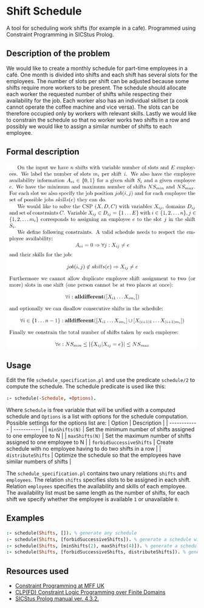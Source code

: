 # Shift Schedule
A tool for scheduling work shifts (for example in a cafe). Programmed using Constraint Programming in SICStus Prolog. 

## Description of the problem

We would like to create a monthly schedule for part-time employees in a café. One month is divided into shifts and each shift has several slots for the employees. The number of slots per shift can be adjusted because some shifts require more workers to be present. The schedule should allocate each worker the requested number of shifts while respecting their availability for the job. Each worker also has an individual skillset (a cook cannot operate the coffee machine and vice versa). The slots can be therefore occupied only by workers with relevant skills. Lastly we would like to constrain the schedule so that no worker works two shifts in a row and possibly we would like to assign a similar number of shifts to each employee.

## Formal description

![Formal description in LaTeX](./formal_description.jpeg)

## Usage

Edit the file `schedule_specification.pl` and use the predicate `schedule/2` to compute the schedule. The schedule predicate is used like this:
``` prolog
:- schedule(-Schedule, +Options).
```
Where `Schedule` is free variable that will be unified with a computed schedule and `Options` is a list with options for the schedule computation. Possible settings for the options list are:
| Option       | Description |
| ------------ | ----------- |
| `minShifts(N)` | Set the minimum number of shifts assigned to one employee to N |
| `maxShifts(N)` | Set the maximum number of shifts assigned to one employee to N |
| `forbidSuccessiveShifts` | Create schedule with no employee having to do two shifts in a row |
| `distributeShifts` | Optimize the schedule so that the employees have similar numbers of shifts |

The `schedule_specification.pl` contains two unary relations `shifts` and `employees`. The relation `shifts` specifies slots to be assigned in each shift. Relation `employees` specifies the availability and skills of each employee. The availability list must be same length as the number of shifts, for each shift we specify whether the employee is available `1` or unavailable `0`.

## Examples

``` prolog
:- schedule(Shifts, []). % generate any schedule
:- schedule(Shifts, [forbidSuccessiveShifts]). % generate a schedule without any successive shifts for any employee
:- schedule(Shifts, [minShifts(2), maxShifts(4)]). % generate a schedule with specified minimum and maximum number of shifts for each employee
:- schedule(Shifts, [forbidSuccessiveShifts, distributeShifts]). % generate a schedule with similarly distributed number of shifts
```

## Resources used

- [Constraint Programming at MFF UK](http://ktiml.mff.cuni.cz/~bartak/podminky)
- [CLP(FD) Constraint Logic Programming over Finite Domains](http://www.pathwayslms.com/swipltuts/clpfd/clpfd.html)
- [SICStus Prolog manual ver. 4.3.2.](https://sicstus.sics.se/sicstus/docs/4.3.2/html/sicstus/)
